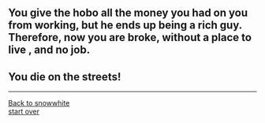 ## You give the hobo all the money you had on you from working, but he ends up being a rich guy. Therefore, now you are broke, without a place to live , and no job.  
## You **die on the streets!**
---
[Back to snowwhite](snowwhite.md)  
[start over](start.md)